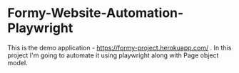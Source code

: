# Formy-Website-Automation-Playwright

This is the demo application -  https://formy-project.herokuapp.com/  . In this project I'm going to automate it using playwright along with Page object model.
